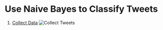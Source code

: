 
# Use Naive Bayes to Classify Tweets

1. [Collect Data](https://github.com/xbwei/machine_learning_in_rapidminer/blob/master/naive_bayes_classifiy_tweet/collect_tweet.xml)
    ![Collect Tweets]( machine_learning_in_rapidminer/naive_bayes_classifiy_tweet/collect_tweet.PNG )
